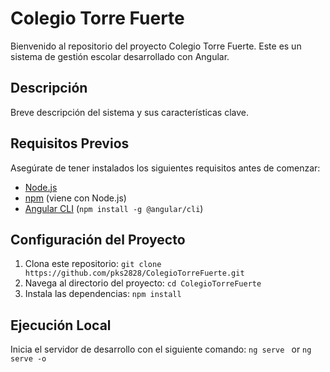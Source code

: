 # Colegio Torre Fuerte

Bienvenido al repositorio del proyecto Colegio Torre Fuerte. Este es un sistema de gestión escolar desarrollado con Angular.

## Descripción
Breve descripción del sistema y sus características clave.

## Requisitos Previos
Asegúrate de tener instalados los siguientes requisitos antes de comenzar:
- [Node.js](https://nodejs.org/)
- [npm](https://www.npmjs.com/) (viene con Node.js)
- [Angular CLI](https://cli.angular.io/) (`npm install -g @angular/cli`)

## Configuración del Proyecto
1. Clona este repositorio: `git clone https://github.com/pks2828/ColegioTorreFuerte.git`
2. Navega al directorio del proyecto: `cd ColegioTorreFuerte`
3. Instala las dependencias: `npm install`

## Ejecución Local
Inicia el servidor de desarrollo con el siguiente comando:
```ng serve ```  or  ```ng serve -o```
